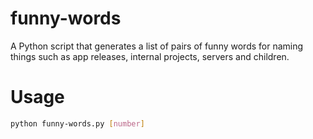 # funny-words
A Python script that generates a list of pairs of funny words for naming things such as app releases, internal projects, servers and children.

# Usage
```sh
python funny-words.py [number]
```